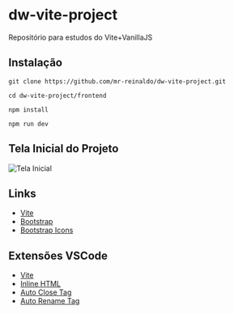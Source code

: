 # dw-vite-project

Repositório para estudos do Vite+VanillaJS

## Instalação

``` git clone https://github.com/mr-reinaldo/dw-vite-project.git ```

``` cd dw-vite-project/frontend ```

``` npm install ```

``` npm run dev ```

## Tela Inicial do Projeto

![Tela Inicial](https://raw.githubusercontent.com/mr-reinaldo/dw-vite-project/dev/screenshots/screenshot_login.png)

## Links

- [Vite](https://vitejs.dev/)
- [Bootstrap](https://getbootstrap.com/)
- [Bootstrap Icons](https://icons.getbootstrap.com/)

## Extensões VSCode

- [Vite](https://marketplace.visualstudio.com/items?itemName=antfu.vite)
- [Inline HTML](https://marketplace.visualstudio.com/items?itemName=pushqrdx.inline-html)
- [Auto Close Tag](https://marketplace.visualstudio.com/items?itemName=formulahendry.auto-close-tag)
- [Auto Rename Tag](https://marketplace.visualstudio.com/items?itemName=formulahendry.auto-rename-tag)
